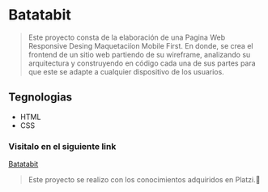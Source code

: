 # Batatabit
>  Este proyecto consta  de la elaboración de una Pagina Web Responsive Desing Maquetaciíon Mobile First. En donde, se crea  el frontend de un sitio web partiendo de su wireframe, analizando  su arquitectura y construyendo en código cada una de sus partes para que este se adapte a cualquier dispositivo de los usuarios.


## Tegnologias 
- HTML
- CSS

### Visitalo en el siguiente link

[Batatabit](http://https://vane17.github.io/Batatabit/ "Batatabit")


> Este proyecto se realizo con los conocimientos adquiridos en Platzi.💚
